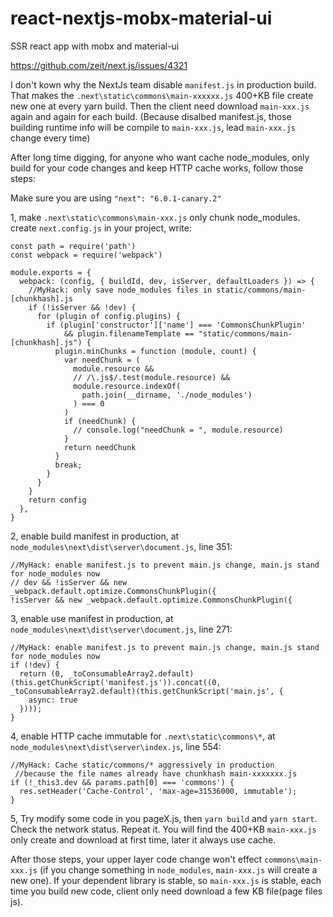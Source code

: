 # react-nextjs-mobx-material-ui
SSR react app with mobx and material-ui

https://github.com/zeit/next.js/issues/4321

I don't kown why the NextJs team disable `manifest.js` in production build. That makes the `.next\static\commons\main-xxxxxx.js` 400+KB file create new one at every yarn build. Then the client need download `main-xxx.js` again and again for each build. (Because disalbed manifest.js, those building runtime info will be compile to `main-xxx.js`, lead `main-xxx.js` change every time)

After long time digging, for anyone who want cache node_modules, only build for your code changes and keep HTTP cache works, follow those steps:

Make sure you are using `"next": "6.0.1-canary.2"`

1, make `.next\static\commons\main-xxx.js` only chunk node_modules. create `next.config.js` in your project, write:
```
const path = require('path')
const webpack = require('webpack')

module.exports = {
  webpack: (config, { buildId, dev, isServer, defaultLoaders }) => {
    //MyHack: only save node_modules files in static/commons/main-[chunkhash].js
    if (!isServer && !dev) {
      for (plugin of config.plugins) {
        if (plugin['constructor']['name'] === 'CommonsChunkPlugin'
            && plugin.filenameTemplate == "static/commons/main-[chunkhash].js") {
          plugin.minChunks = function (module, count) {
            var needChunk = (
              module.resource &&
              // /\.js$/.test(module.resource) &&
              module.resource.indexOf(
                path.join(__dirname, './node_modules')
              ) === 0
            )
            if (needChunk) {
              // console.log("needChunk = ", module.resource)
            }
            return needChunk
          }
          break;
        }
      }
    }
    return config
  },
}
```
2, enable build manifest in production, at `node_modules\next\dist\server\document.js`, line 351:
```
//MyHack: enable manifest.js to prevent main.js change, main.js stand for node_modules now
// dev && !isServer && new _webpack.default.optimize.CommonsChunkPlugin({
!isServer && new _webpack.default.optimize.CommonsChunkPlugin({
```
3, enable use manifest in production, at `node_modules\next\dist\server\document.js`, line 271:
```
//MyHack: enable manifest.js to prevent main.js change, main.js stand for node_modules now
if (!dev) {
  return (0, _toConsumableArray2.default)(this.getChunkScript('manifest.js')).concat((0, _toConsumableArray2.default)(this.getChunkScript('main.js', {
    async: true
  })));
}
```
4, enable HTTP cache immutable for `.next\static\commons\*`, at `node_modules\next\dist\server\index.js`, line 554:
```
//MyHack: Cache static/commons/* aggressively in production
 //because the file names already have chunkhash main-xxxxxxx.js
if (!_this3.dev && params.path[0] === 'commons') {
  res.setHeader('Cache-Control', 'max-age=31536000, immutable');
}
```
5, Try modify some code in you pageX.js, then `yarn build` and `yarn start`. Check the network status. Repeat it. You will find the 400+KB `main-xxx.js` only create and download at first time, later it always use cache.

After those steps, your upper layer code change won't effect `commons\main-xxx.js` (if you change something in `node_modules`, `main-xxx.js` will create a new one). If your dependent library is stable, so `main-xxx.js` is stable, each time you build new code, client only need download a few KB file(page files js).